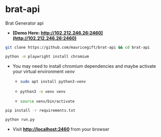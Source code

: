 # brat-api

Brat Generator api

- **[Demo Here: http://102.212.246.26:2460](http://102.212.246.26:2460)**

```bash
git clone https://github.com/mauricegift/brat-api && cd brat-api
```

```bash
python -m playwright install chromium
```
- You may need to install chromium dependencies and maybe activate your virtual environment _venv_
  - ```bash
    sudo apt install python3-venv
    ```
  - ```bash
    python3 -m venv venv
    ```

  - ```bash
    source venv/bin/activate
    ```

```bash
pip install -r requirements.txt
```

```bash
python run.py
```

- Visit **[http://localhost:2460](http://localhost:2460)** from your browser
